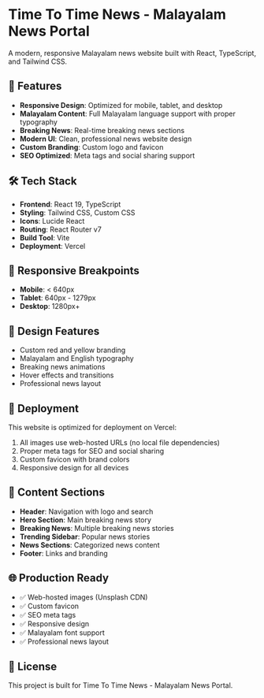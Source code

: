 # Time To Time News - Malayalam News Portal

A modern, responsive Malayalam news website built with React, TypeScript, and Tailwind CSS.

## 🚀 Features

- **Responsive Design**: Optimized for mobile, tablet, and desktop
- **Malayalam Content**: Full Malayalam language support with proper typography
- **Breaking News**: Real-time breaking news sections
- **Modern UI**: Clean, professional news website design
- **Custom Branding**: Custom logo and favicon
- **SEO Optimized**: Meta tags and social sharing support

## 🛠️ Tech Stack

- **Frontend**: React 19, TypeScript
- **Styling**: Tailwind CSS, Custom CSS
- **Icons**: Lucide React
- **Routing**: React Router v7
- **Build Tool**: Vite
- **Deployment**: Vercel

## 📱 Responsive Breakpoints

- **Mobile**: < 640px
- **Tablet**: 640px - 1279px  
- **Desktop**: 1280px+

## 🎨 Design Features

- Custom red and yellow branding
- Malayalam and English typography
- Breaking news animations
- Hover effects and transitions
- Professional news layout

## 🚀 Deployment

This website is optimized for deployment on Vercel:

1. All images use web-hosted URLs (no local file dependencies)
2. Proper meta tags for SEO and social sharing
3. Custom favicon with brand colors
4. Responsive design for all devices

## 📝 Content Sections

- **Header**: Navigation with logo and search
- **Hero Section**: Main breaking news story
- **Breaking News**: Multiple breaking news stories
- **Trending Sidebar**: Popular news stories
- **News Sections**: Categorized news content
- **Footer**: Links and branding

## 🌐 Production Ready

- ✅ Web-hosted images (Unsplash CDN)
- ✅ Custom favicon
- ✅ SEO meta tags
- ✅ Responsive design
- ✅ Malayalam font support
- ✅ Professional news layout

## 📄 License

This project is built for Time To Time News - Malayalam News Portal.